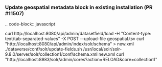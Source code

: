 ### Update geospatial metadata block in existing installation (PR #11507)

.. code-block:: javascript
  
  curl http://localhost:8080/api/admin/datasetfield/load -H "Content-type: text/tab-separated-values" -X POST --upload-file geospatial.tsv
  curl "http://localhost:8080/api/admin/index/solr/schema" > new.xml
  ./dataverse/conf/solr/update-fields.sh /usr/local/solr/solr-9.8.0/server/solr/collection1/conf/schema.xml new.xml
  curl "http://localhost:8983/solr/admin/cores?action=RELOAD&core=collection1"
